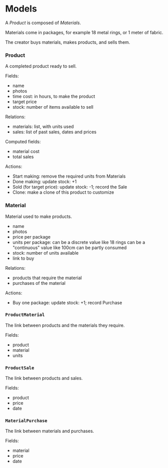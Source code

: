 Models
======

A *Product* is composed of *Materials*.

Materials come in packages, for example 18 metal rings, or 1 meter of fabric.

The creator buys materials, makes products, and sells them.

### Product
 
A completed product ready to sell.

Fields:

- name
- photos
- time cost: in hours, to make the product
- target price
- stock: number of items available to sell

Relations:

- materials: list, with units used
- sales: list of past sales, dates and prices

Computed fields:

- material cost
- total sales

Actions:

- Start making: remove the required units from Materials
- Done making: update stock: +1
- Sold (for target price): update stock: -1; record the Sale
- Clone: make a clone of this product to customize

### Material

Material used to make products.

- name
- photos
- price per package
- units per package: can be a discrete value like 18 rings
    can be a "continuous" value like 100cm
    can be partly consumed
- stock: number of units available
- link to buy

Relations:

- products that require the material
- purchases of the material

Actions:

- Buy one package: update stock: +1; record Purchase

### `ProductMaterial`

The link between products and the materials they require.

Fields:

- product
- material
- units

### `ProductSale`

The link between products and sales.

Fields:

- product
- price
- date

### `MaterialPurchase`

The link between materials and purchases.

Fields:

- material
- price
- date
